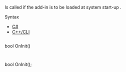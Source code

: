 Is called if the add-in is to be loaded at system start-up .

Syntax

* [C#](#i-syntax-CS)
* [C++/CLI](#i-syntax-CPP2005)

```
```
bool OnInit()
```
```

```
```
bool OnInit();
```
```
